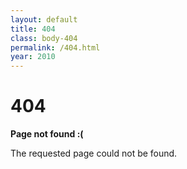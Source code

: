 ```yaml
---
layout: default
title: 404
class: body-404
permalink: /404.html
year: 2010
---
```


<div class="body-404 container">
  <h1>404</h1>

  <p><strong>Page not found :(</strong></p>
  <p>The requested page could not be found.</p>
</div>
